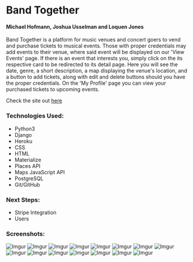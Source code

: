 # Band Together 

#### Michael Hofmann, Joshua Usselman and Loquen Jones

Band Together is a platform for music venues and concert goers to vend and purchase tickets to musical events. Those with proper credentials may add events to their venue, where said event will be displayed on our 'View Events' page. If there is an event that interests you, simply click on the its respective card to be redirected to its detail page. Here you will see the date, genre, a short description, a map displaying the venue's location, and a button to add tickets, along with edit and delete buttons should you have the proper credentials. On the 'My Profile' page you can view your purchased tickets to upcoming events.

Check the site out [here](http://bandtogether-lmj.herokuapp.com/)

### Technologies Used:
 * Python3
 * Django
 * Heroku
 * CSS
 * HTML
 * Materialize
 * Places API
 * Maps JavaScript API
 * PostgreSQL
 * Git/GitHub

 ### Next Steps:
  * Stripe Integration
  * Users

### Screenshots:
  ![Imgur](https://i.imgur.com/vi2ojEh.png)
  ![Imgur](https://i.imgur.com/fYzZbWi.png)
  ![Imgur](https://i.imgur.com/fr91JFe.png)
  ![Imgur](https://i.imgur.com/6qEURkO.png)
  ![Imgur](https://i.imgur.com/sraSAYL.png)
  ![Imgur](https://i.imgur.com/B70nfgB.png)
  ![Imgur](https://i.imgur.com/q1LykK4.png)
  ![Imgur](https://i.imgur.com/inbwzU5.png)
  ![Imgur](https://i.imgur.com/2ld4Fl6.png)
  ![Imgur](https://i.imgur.com/sv8UyVm.png)
  ![Imgur](https://i.imgur.com/SDtGquO.png)
  ![Imgur](https://i.imgur.com/nhkjnYk.png)
  ![Imgur](https://i.imgur.com/i1KN9EC.png)
  ![Imgur](https://i.imgur.com/DDFXFkg.png)
  ![Imgur](https://i.imgur.com/5lgsYK8.png)

